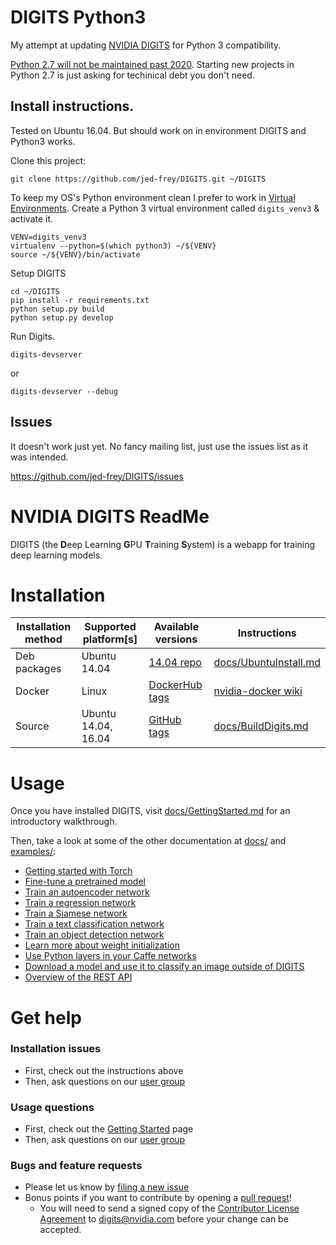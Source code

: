 # DIGITS Python3

My attempt at updating [NVIDIA DIGITS](https://github.com/NVIDIA/DIGITS/) for Python 3 compatibility. 

[Python 2.7 will not be maintained past 2020](https://pythonclock.org/). Starting new projects in Python 2.7 is just asking for techinical debt you don't need.

## Install instructions.

Tested on Ubuntu 16.04. But should work on in environment DIGITS and Python3 works.

Clone this project:

    git clone https://github.com/jed-frey/DIGITS.git ~/DIGITS

To keep my OS's Python environment clean I prefer to work in [Virtual Environments](http://docs.python-guide.org/en/latest/dev/virtualenvs/). Create a Python 3 virtual environment called ```digits_venv3``` & activate it.

	VENV=digits_venv3
    virtualenv --python=$(which python3) ~/${VENV}
    source ~/${VENV}/bin/activate
    
Setup DIGITS

    cd ~/DIGITS
    pip install -r requirements.txt
    python setup.py build
    python setup.py develop
    
Run Digits.

	digits-devserver
	
or

	digits-devserver --debug

## Issues

It doesn't work just yet. No fancy mailing list, just use the issues list as it was intended.

https://github.com/jed-frey/DIGITS/issues

# NVIDIA DIGITS ReadMe

DIGITS (the **D**eep Learning **G**PU **T**raining **S**ystem) is a webapp for training deep learning models.

# Installation

| Installation method | Supported platform[s] | Available versions | Instructions |
| --- | --- | --- | --- |
| Deb packages | Ubuntu 14.04 | [14.04 repo](http://developer.download.nvidia.com/compute/machine-learning/repos/ubuntu1404/x86_64) | [docs/UbuntuInstall.md](docs/UbuntuInstall.md) |
| Docker | Linux | [DockerHub tags](https://hub.docker.com/r/nvidia/digits/tags/) | [nvidia-docker wiki](https://github.com/NVIDIA/nvidia-docker/wiki/DIGITS) |
| Source | Ubuntu 14.04, 16.04 | [GitHub tags](https://github.com/NVIDIA/DIGITS/releases) | [docs/BuildDigits.md](docs/BuildDigits.md) |

# Usage

Once you have installed DIGITS, visit [docs/GettingStarted.md](docs/GettingStarted.md) for an introductory walkthrough.

Then, take a look at some of the other documentation at [docs/](docs/) and [examples/](examples/):

* [Getting started with Torch](docs/GettingStartedTorch.md)
* [Fine-tune a pretrained model](examples/fine-tuning/README.md)
* [Train an autoencoder network](examples/autoencoder/README.md)
* [Train a regression network](examples/regression/README.md)
* [Train a Siamese network](examples/siamese/README.md)
* [Train a text classification network](examples/text-classification/README.md)
* [Train an object detection network](examples/object-detection/README.md)
* [Learn more about weight initialization](examples/weight-init/README.md)
* [Use Python layers in your Caffe networks](examples/python-layer/README.md)
* [Download a model and use it to classify an image outside of DIGITS](examples/classification/README.md)
* [Overview of the REST API](docs/API.md)

# Get help

### Installation issues
* First, check out the instructions above
* Then, ask questions on our [user group](https://groups.google.com/d/forum/digits-users)

### Usage questions
* First, check out the [Getting Started](docs/GettingStarted.md) page
* Then, ask questions on our [user group](https://groups.google.com/d/forum/digits-users)

### Bugs and feature requests
* Please let us know by [filing a new issue](https://github.com/NVIDIA/DIGITS/issues/new)
* Bonus points if you want to contribute by opening a [pull request](https://help.github.com/articles/using-pull-requests/)!
  * You will need to send a signed copy of the [Contributor License Agreement](CLA) to digits@nvidia.com before your change can be accepted.

